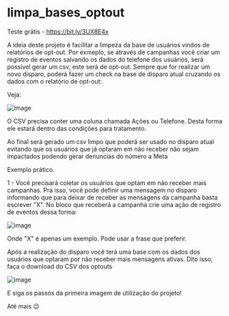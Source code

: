 # limpa_bases_optout

Teste grátis - https://bit.ly/3UX8E4x

A ideia deste projeto é facilitar a limpeza da base de usuários vindos de relatórios de opt-out. Por exmeplo, se através de campanhas você criar um registro de eventos salvando os dados do telefone dos usuários, será possível gerar um csv, este será de opt-out. Sempre que for realizar um novo disparo, poderá fazer um check na base de disparo atual cruzando os dados com o relatório de opt-out:

Veja:

![image](https://github.com/user-attachments/assets/8407f827-b199-4419-b305-848108c848d2)

O CSV precisa conter uma coluna chamada Ações ou Telefone. Desta forma ele estará dentro das condições para tratamento.

Ao final será gerado um csv limpo que poderá ser usado no disparo atual evitando que os usuários que já optaram em não receber não sejam impactados podendo gerar denuncias do número a Meta


Exemplo prático.

1 - Você precisará coletar os usuários que optam em não receber mais campanhas. Pra isso, você pode definir uma mensagem no disparo informando que para deixar de receber as mensagens da campanha basta escrever "X". No bloco que receberá a campanha crie uma ação de registro de eventos dessa forma:

![image](https://github.com/user-attachments/assets/4adb6581-2824-45ab-8fd2-8c77739c9f8d)

Onde "X" é apenas um exemplo. Pode usar a frase que preferir.


Após a realização do disparo você terá uma base com os dados dos usuários que optaram por não receber mais mensagens ativas. Dito isso, faça o download do CSV dos optouts

![image](https://github.com/user-attachments/assets/77b2dea2-b14a-4127-bc3c-12cdc7956ff7)

E siga os passos da primeira imagem de utilização do projeto!

Até mais 😉
